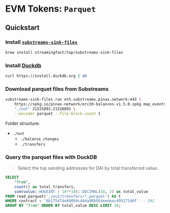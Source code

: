 # EVM Tokens: `Parquet`

## Quickstart

### Install [`substreams-sink-files`](https://github.com/streamingfast/substreams-sink-files)

```bash
brew install streamingfast/tap/substreams-sink-files
```

### Install [Duckdb](https://duckdb.org/#quickinstall)

```bash
curl https://install.duckdb.org | sh
```

### Download parquet files from Substreams
```bash
substreams-sink-files run eth.substreams.pinax.network:443 \
    https://spkg.io/pinax-network/erc20-balances-v1.5.0.spkg map_events \
    "./out" 21525891:21526891 \
    --encoder parquet --file-block-count 1
```

Folder structure:

- `./out`
  - `./balance_changes`
  - `./transfers`

### Query the parquet files with DuckDB

> Select the top sending addresses for DAI by total transferred value.

```sql
SELECT
    "from",
    count() as total_transfers,
    sum(value::HUGEINT / 10**18)::DECIMAL(18, 2) as total_value
FROM read_parquet('./out/transfers/*.parquet') AS t
WHERE contract = '6b175474e89094c44da98b954eedeac495271d0f' -- DAI
GROUP BY "from" ORDER BY total_value DESC LIMIT 30;
```
